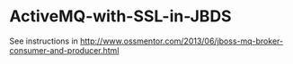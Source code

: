 ActiveMQ-with-SSL-in-JBDS
=========================

See instructions in http://www.ossmentor.com/2013/06/jboss-mq-broker-consumer-and-producer.html
